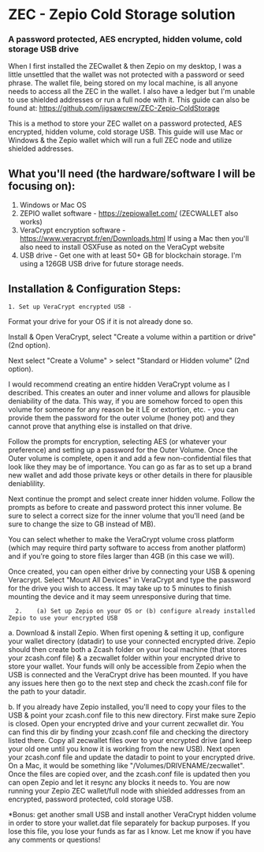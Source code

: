 # ZEC - Zepio Cold Storage solution
### A password protected, AES encrypted, hidden volume, cold storage USB drive

When I first installed the ZECwallet & then Zepio on my desktop, I was a little unsettled that the wallet was not protected with a password or seed phrase. The wallet file, being stored on my local machine, is all anyone needs to access all the ZEC in the wallet. I also have a ledger but I'm unable to use shielded addresses or run a full node with it. This guide can also be found at: https://github.com/jigsawcrew/ZEC-Zepio-ColdStorage

This is a method to store your ZEC wallet on a password protected, AES encrypted, hidden volume, cold storage USB. This guide will use Mac or Windows & the Zepio wallet which will run a full ZEC node and utilize shielded addresses.


## What you'll need (the hardware/software I will be focusing on): 
1. Windows or Mac OS
2. ZEPIO wallet software - https://zepiowallet.com/ (ZECWALLET also works)
3. VeraCrypt encryption software - https://www.veracrypt.fr/en/Downloads.html
      If using a Mac then you'll also need to install OSXFuse as noted on the VeraCypt website
4. USB drive - Get one with at least 50+ GB for blockchain storage. I'm using a 126GB USB drive for future storage needs.

## Installation & Configuration Steps:


	1. Set up VeraCrypt encrypted USB -

Format your drive for your OS if it is not already done so.

Install & Open VeraCrypt, select "Create a volume within a partition or drive" (2nd option).

Next select "Create a Volume" > select "Standard or Hidden volume" (2nd option).

I would recommend creating an entire hidden VeraCrypt volume as I described. This creates an outer and inner volume and allows for plausible deniability of the data. This way, if you are somehow forced to open this volume for someone for any reason be it LE or extortion, etc. - you can provide them the password for the outer volume (honey pot) and they cannot prove that anything else is installed on that drive.

Follow the prompts for encryption, selecting AES (or whatever your preference) and setting up a password for the Outer Volume.
Once the Outer volume is complete, open it and add a few non-confidential files that look like they may be of importance. You can go as far as to set up a brand new wallet and add those private keys or other details in there for plausible deniablility.

Next continue the prompt and select create inner hidden volume. Follow the prompts as before to create and password protect this inner volume. Be sure to select a correct size for the inner volume that you'll need (and be sure to change the size to GB instead of MB).

You can select whether to make the VeraCrypt volume cross platform (which may require third party software to access from another platform) and if you're going to store files larger than 4GB (in this case we will).

Once created, you can open either drive by connecting your USB & opening Veracrypt. Select "Mount All Devices" in VeraCrypt and type the password for the drive you wish to access. It may take up to 5 minutes to finish mounting the device and it may seem unresponsive during that time.

      2.    (a) Set up Zepio on your OS or (b) configure already installed Zepio to use your encrypted USB 

a.  Download & install Zepio. When first opening & setting it up, configure your wallet directory (datadir) to use your connected encrypted drive. Zepio should then create both a Zcash folder on your local machine (that stores your zcash.conf file) & a zecwallet folder within your encrypted drive to store your wallet. Your funds will only be accessible from Zepio when the USB  is connected and the VeraCrypt drive has been mounted. If you have any issues here then go to the next step and check the zcash.conf file for the path to your datadir.

b.  If you already have Zepio installed, you'll need to copy your files to the USB & point your zcash.conf file to this new directory. First make sure Zepio is closed. Open your encrypted drive and your current zecwallet dir. You can find this dir by finding your zcash.conf file and checking the directory listed there. Copy all  zecwallet files over to your encrypted drive (and keep your old one until you know it is working from the new USB). Next open your zcash.conf file and update the datadir to point to your encrypted drive. On a Mac, it would be something like "/Volumes/DRIVENAME/zecwallet". Once the files are copied over, and the zcash.conf file is updated then you can open Zepio and let it resync any blocks it needs to. You are now running your Zepio ZEC wallet/full node with shielded addresses from an encrypted, password protected, cold storage USB.

*Bonus: get another small USB and install another VeraCrypt hidden volume in order to store your wallet.dat file separately for backup purposes. If you lose this file, you lose your funds as far as I know. Let me know if you have any comments or questions!
